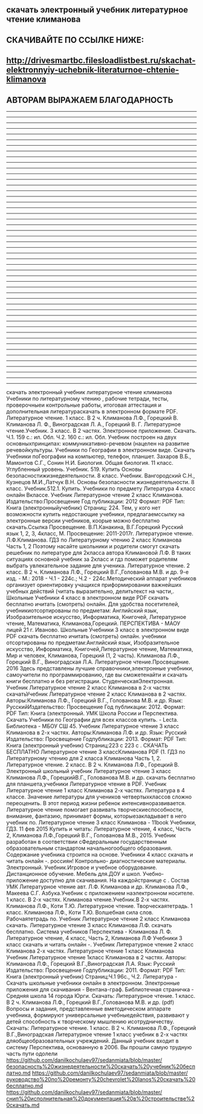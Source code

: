 скачать электронный учебник литературное чтение климанова
--------------------------------------------------
СКАЧИВАЙТЕ ПО ССЫЛКЕ НИЖЕ:
--------------------------------------------------
http://drivesmartbc.filesloadlistbest.ru/skachat-elektronnyiy-uchebnik-literaturnoe-chtenie-klimanova
--------------------------------------------------
АВТОРАМ ВЫРАЖАЕМ БЛАГОДАРНОСТЬ
--------------------------------------------------
--------------------------------------------------
--------------------------------------------------
--------------------------------------------------
--------------------------------------------------
--------------------------------------------------
--------------------------------------------------
--------------------------------------------------
--------------------------------------------------
--------------------------------------------------
--------------------------------------------------
--------------------------------------------------
--------------------------------------------------
--------------------------------------------------
--------------------------------------------------
--------------------------------------------------
--------------------------------------------------
--------------------------------------------------
--------------------------------------------------
--------------------------------------------------
--------------------------------------------------
--------------------------------------------------
--------------------------------------------------
--------------------------------------------------
--------------------------------------------------
--------------------------------------------------
--------------------------------------------------
--------------------------------------------------
--------------------------------------------------
--------------------------------------------------
--------------------------------------------------
--------------------------------------------------
--------------------------------------------------
--------------------------------------------------
--------------------------------------------------
--------------------------------------------------
--------------------------------------------------
--------------------------------------------------
--------------------------------------------------
--------------------------------------------------
--------------------------------------------------
--------------------------------------------------
--------------------------------------------------
--------------------------------------------------
--------------------------------------------------
--------------------------------------------------
--------------------------------------------------
--------------------------------------------------
--------------------------------------------------
--------------------------------------------------
скачать электронный учебник литературное чтение климанова Учебники по литературному чтению , рабочие тетради, тесты, проверочныеи контрольные работы, итоговая аттестация и дополнительная литератураскачать в электронном формате РDF. Литературное чтение. 1 класс. В 2 ч. Климанова Л.Ф., Горецкий В. Климанова Л. Ф., Виноградская Л. А., Горецкий В. Г. Литературное чтение.Учебник. 3 класс. В 2 частях. Электронное приложение. Скачать. Ч.1.  159 с.: ил.  Обл. Ч.2.  160 с.: ил.  Обл. Учебник построен на двух основныхпринципах: коммуникативно-речевом (нацелен на развитие речевойкультуры. Учебники по Географии в электронном виде. Скачать Учебники поГеографии на компьютер, телефон, планшет. Захаров В.Б., Мамонтов С.Г., Сонин Н.И. Биология. Общая биология. 11 класс. Углубленный уровень. Учебник. 519. Купить  Основы безопасностижизнедеятельности. 8 класс. Учебник. Вангородский С.Н., Кузнецов М.И.,Латчук В.Н. Основы безопасности жизнедеятельности. 8 класс. Учебник.512.1. Купить. Учебники по предмету Литература 4 класс онлайн  Вклассе. Учебник Литературное чтение 2 класс Климанова. Издательство:Просвещение Год публикации: 2012 Формат: PDF Тип: Книга (электронныйучебник) Страниц: 224. Тем, у кого нет возможности купить недостающие учебники, предлагаемссылку на электронные версии учебников, коорые можно бесплатно скачать.Ссылка  Просвещение. В.П.Канакина, В.Г.Горецкий Русский язык 1, 2, 3, 4класс, М. Просвещение: 2011-2017г. Литературное чтение. Л.Ф.Климанова. ГДЗ по Литературному чтению 2 класс Климанова Часть 1, 2  Поэтому насайте школьники и родители смогут скачать решебник по литературе для 2класса автора Климановой Л.Ф.  В таких ситуациях основной учебник за 2класс и гдз поможет родителям выбрать увлекательное задание для ученика. Литературное чтение. 2 класс. В 2 ч. Климанова Л.Ф., Горецкий В.Г.,Голованова М.В. и др. 9-е изд. - М.: 2018 - Ч.1 - 224с.; Ч.2 - 224с.Методический аппарат учебников организует ориентировку учащихся приформировании важнейших учебных действий (читать выразительно, делитьтекст на части,. Школьные Учебники 4 класс в электронном виде PDF скачать бесплатно ичитать (смотреть) онлайн.  Для удобства посетителей, учебникиотсортированы по предметам: Английский язык, Изобразительное искусство, Информатика, Книгочей, Литературное чтение, Математика,  Климанова,Горецкий.
ПЕРСПЕКТИВА - МАОУ лицей  21 г. Иваново. Школьные Учебники 3 класс в электронном виде PDF скачать бесплатно ичитать (смотреть) онлайн.  учебники отсортированы по предметам:Английский язык, Изобразительное искусство, Информатика, Книгочей,Литературное чтение, Математика, Мир и человек,  Климанова, Горецкий (1, 2 часть). Климанова Л.Ф., Горецкий В.Г., Виноградская Л.А. Литературное чтение.Просвещение. 2016  Здесь представлены лучшие справочники,электронные учебники, самоучители по программированию, где вы сможетенайти и скачать книги бесплатно и без регистрации. СтуденческаяЭлектронная. Учебник Литературное чтение 2 класс Климанова в 2-х частях скачатьУчебник Литературное чтение 2 класс Климанова в 2 частях. Авторы:Климанова Л.Ф., Горецкий В.Г., Голованова М.В. и др. Язык: РусскийИздательство: Просвещение Год публикации: 2012. Формат: PDF Тип: Книга (электронный. УМК Школа России и Перспектива. Скачать Учебники по Географии для всех классов купить. - Lecta. Библиотека - МБОУ СШ  45. Учебник Литературное чтение 3 класс Климанова в 2-х частях. Авторы:Климанова Л.Ф. и др. Язык: Русский Издательство: Просвещение Годпубликации: 2013. Формат: PDF Тип: Книга (электронный учебник) Страниц:223 с  223 с . СКАЧАТЬ БЕСПЛАТНО Литературное чтение 3 классКлиманова PDF (1. ГДЗ по Литературному чтению для 2 класса Климанова Часть 1, 2. Литературное чтение. 2 класс. В 2 ч. Климанова Л.Ф., Горецкий В. Электронный школьный учебник Литературное чтение 3 класс Климанова Л.Ф., ГорецкийВ.Г., Голованова М.В. и др. скачать бесплатно для планшета,учебники Литературное чтение в PDF.
Учебник Литературное чтение 1 класс Климанова 2-х частях. Литература в 4 классе. Значение литературы для учеников четвертыхклассов сложно переоценить. В этот период жизни ребенок интенсивноразвивается. Литературное чтение помогает развивать творческиеспособности, внимание, фантазию, принимает формы, которыезакладывает в него учебник по. Литературное чтение 3 класс Климанова - 11book Учебники, ГДЗ. 11 фев 2015  Купить и читать: Литературное чтение, 4 класс, Часть 2, Климанова Л.Ф.,Горецкий В.Г., Голованова М.В., 2015. Учебник разработан в соответствии сФедеральным государственным образовательным стандартом начальногообщего образования. Содержание учебника строится на основе. Учебники 4 класс скачать и читать онлайн -. россиян! Контрольно- диагностические материалы. Электронный. Учебник.Игровое и учебное оборудование. Дистанционное обучение. Мебель для.ДОУ и школ. Учебно-  приложение доступно для скачивания. На каждойстранице с . Состав УМК Литературное чтение авт. Л.Ф. Климанова и др. Климанова Л.Ф., Макеева С.Г. Азбука.Учебник с приложением наэлектронном носителе. 1 класс. В 2-х частях.  Климанова  чтение.Учебник.В 2-х частях.  Климанова Л.Ф., Коти Т.Ю. Литературное чтение. Творческаятетрадь. 1 класс.  Климанова Л.Ф., Коти Т.Ю. Волшебная сила слов. Рабочаятетрадь по. Учебник Литературное чтение 2 класс Климанова скачать. Литературное чтение 3 класс Климанова Л.Ф. скачать бесплатно. Система учебников Перспектива - Климанова Л. Ф. Литературное чтение, 4 класс, Часть 2, Климанова Л.Ф
Учебники 3 класс скачать и читать онлайн -. Учебник Литературное чтение 2 класс Климанова 2-х частях. Литературное чтение 1 класс Климанова Учебник Литературное чтение 1класс Климанова в 2 частях. Авторы: Климанова Л.Ф., Горецкий В.Г.,Виноградская Л.А. Язык: Русский Издательство: Просвещение Годпубликации: 2011. Формат: PDF Тип: Книга (электронный учебник) Страниц:Ч.1  96с., Ч.2. Литература - Скачать школьные учебники онлайн в электронном. Электронные приложения для скачивания - Вентана-граф. Библиотечная страничка - Средняя школа 14 города Юрги. Скачать: Литературное чтение. 1 класс. В 2 ч. Климанова Л.Ф., Горецкий В.Г.,Голованова М.В. и др. (pdf)  Вопросы и задания, представленные вметодическом аппарате учебника, формируют универсальные учебныедействия, развивают у детей способность к творческому мышлению исотрудничеству. Скачать: Литературное чтение. 1 класс. В 2 ч. Климанова Л.Ф., Горецкий В.Г.,Виноградская  Литературное чтение 1 класс учебник в 2-х частях дляобщеобразовательных учреждений. Данный учебник входит в систему Перспектива, основанную в 2006. Вы прошли самую трудную часть пути одолели
https://github.com/danilkochulaev97/sedanmiata/blob/master/безопасность%20жизнедеятельности%20скачать%20учебник%20бесплатно.md
https://github.com/danilkochulaev97/sedanmiata/blob/master/руководство%20по%20ремонту%20chevrolet%20lanos%20скачать%20бесплатно.md
https://github.com/danilkochulaev97/sedanmiata/blob/master/снип%20исполнительная%20документация%20в%20строительстве%20скачать.md